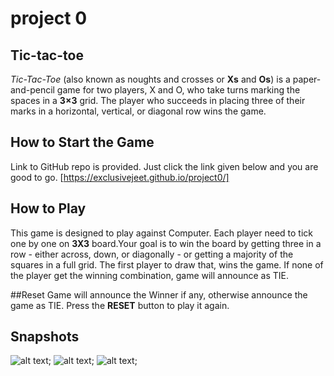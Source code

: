 # project 0

## Tic-tac-toe 

_Tic-Tac-Toe_ (also known as noughts and crosses or **Xs** and **Os**) is a paper-and-pencil game for two players, X and O, who take turns marking the spaces in a **3×3** grid. The player who succeeds in placing three of their marks in a horizontal, vertical, or diagonal row wins the game.

## How to Start the Game
Link to GitHub repo is provided. Just click the link given below and you are good to go.
[https://exclusivejeet.github.io/project0/]

## How to Play
This game is designed to play against Computer. Each player need to tick one by one on **3X3** board.Your goal is to win the board by getting three in a row - either across, down, or diagonally - or getting a majority of the squares in a full grid. The first player to draw that, wins the game. If none of the player get the winning combination, game will announce as TIE.

##Reset
Game will announce the Winner if any, otherwise announce the game as TIE. Press the **RESET** button to play it again.

## Snapshots

![alt text](s1.png "icon");
![alt text](s2.png "icon");
![alt text](s3.png "icon");

